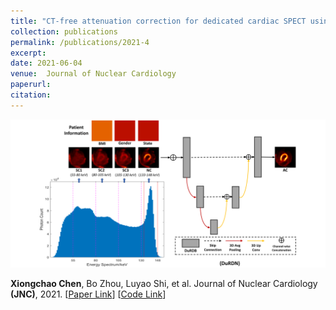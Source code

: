 ```yaml
---
title: "CT-free attenuation correction for dedicated cardiac SPECT using a 3D dual squeeze-and-excitation residual dense network"
collection: publications
permalink: /publications/2021-4
excerpt: 
date: 2021-06-04
venue:  Journal of Nuclear Cardiology
paperurl:  
citation: 
---
```

<!-- ![](../figures/2021-JNC-Chen.png)   -->
<p align="center">
  <img width="700" src="../figures/2021-JNC-Chen.png">
</p>

**Xiongchao Chen**, Bo Zhou, Luyao Shi, et al. Journal of Nuclear Cardiology **(JNC)**, 2021. [[Paper Link](https://link.springer.com/article/10.1007/s12350-021-02672-0)] [[Code Link](https://github.com/XiongchaoChen/DuRDN_CardiacSPECT_AC)]  

